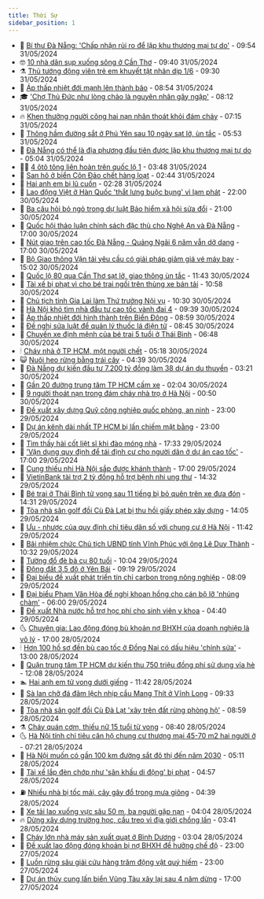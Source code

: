 ```yaml
---
title: Thời Sự
sidebar_position: 1
---
```


<!-- vnexpress-thoi-su:START -->
- 🦒 [Bí thư Đà Nẵng: &#39;Chấp nhận rủi ro để lập khu thương mại tự do&#39;](https://vnexpress.net/bi-thu-da-nang-chap-nhan-rui-ro-de-lap-khu-thuong-mai-tu-do-4752869.html) - 09:54 31/05/2024
- 🤓 [10 nhà dân sụp xuống sông ở Cần Thơ](https://vnexpress.net/10-nha-dan-sup-xuong-song-o-can-tho-4752829.html) - 09:40 31/05/2024
- ⚗️ [Thủ tướng động viên trẻ em khuyết tật nhân dịp 1/6](https://vnexpress.net/thu-tuong-dong-vien-tre-em-khuyet-tat-nhan-dip-1-6-4752816.html) - 09:30 31/05/2024
- 🌊 [Áp thấp nhiệt đới mạnh lên thành bão](https://vnexpress.net/ap-thap-nhiet-doi-manh-len-thanh-bao-4752840.html) - 08:54 31/05/2024
- 🎓 [&#39;Chợ Thủ Đức như lòng chảo là nguyên nhân gây ngập&#39;](https://vnexpress.net/cho-thu-duc-nhu-long-chao-la-nguyen-nhan-gay-ngap-4752819.html) - 08:12 31/05/2024
- 🔥 [Khen thưởng người cõng hai nạn nhân thoát khỏi đám cháy](https://vnexpress.net/khen-thuong-nguoi-cong-hai-nan-nhan-thoat-khoi-dam-chay-4752768.html) - 07:15 31/05/2024
- 🦏 [Thông hầm đường sắt ở Phú Yên sau 10 ngày sạt lở, ùn tắc](https://vnexpress.net/thong-ham-duong-sat-o-phu-yen-sau-10-ngay-sat-lo-un-tac-4752781.html) - 05:53 31/05/2024
- 👺 [Đà Nẵng có thể là địa phương đầu tiên được lập khu thương mại tự do](https://vnexpress.net/da-nang-co-the-la-dia-phuong-dau-tien-duoc-lap-khu-thuong-mai-tu-do-4752754.html) - 05:04 31/05/2024
- 🧑‍🏫 [4 ôtô tông liên hoàn trên quốc lộ 1](https://vnexpress.net/4-oto-tong-lien-hoan-tren-quoc-lo-1-4752706.html) - 03:48 31/05/2024
- 🚦 [San hô ở biển Côn Đảo chết hàng loạt](https://vnexpress.net/san-ho-o-bien-con-dao-chet-hang-loat-4752630.html) - 02:44 31/05/2024
- 🎉 [Hai anh em bị lũ cuốn](https://vnexpress.net/hai-anh-em-bi-lu-cuon-4752650.html) - 02:28 31/05/2024
- 🦒 [Lao động Việt ở Hàn Quốc &#39;thắt lưng buộc bụng&#39; vì lạm phát](https://vnexpress.net/lao-dong-viet-o-han-quoc-that-lung-buoc-bung-vi-lam-phat-4752521.html) - 22:00 30/05/2024
- 🤗 [Ba câu hỏi bỏ ngỏ trong dự luật Bảo hiểm xã hội sửa đổi](https://vnexpress.net/ba-cau-hoi-bo-ngo-trong-du-luat-bao-hiem-xa-hoi-sua-doi-4752022.html) - 21:00 30/05/2024
- 💼 [Quốc hội thảo luận chính sách đặc thù cho Nghệ An và Đà Nẵng](https://vnexpress.net/quoc-hoi-thao-luan-chinh-sach-dac-thu-cho-nghe-an-va-da-nang-4752572.html) - 17:00 30/05/2024
- 🤩 [Nút giao trên cao tốc Đà Nẵng - Quảng Ngãi 6 năm vẫn dở dang](https://vnexpress.net/nut-giao-tren-cao-toc-da-nang-quang-ngai-6-nam-van-do-dang-4752384.html) - 17:00 30/05/2024
- 🤡 [Bộ Giao thông Vận tải yêu cầu có giải pháp giảm giá vé máy bay](https://vnexpress.net/bo-giao-thong-van-tai-yeu-cau-co-giai-phap-giam-gia-ve-may-bay-4752556.html) - 15:02 30/05/2024
- 💯 [Quốc lộ 80 qua Cần Thơ sạt lở, giao thông ùn tắc](https://vnexpress.net/quoc-lo-80-qua-can-tho-sat-lo-giao-thong-un-tac-4752523.html) - 11:43 30/05/2024
- 👺 [Tài xế bị phạt vì cho bé trai ngồi trên thùng xe bán tải](https://vnexpress.net/tai-xe-bi-phat-vi-cho-be-trai-ngoi-tren-thung-xe-ban-tai-4752489.html) - 10:58 30/05/2024
- 🌮 [Chủ tịch tỉnh Gia Lai làm Thứ trưởng Nội vụ](https://vnexpress.net/chu-tich-tinh-gia-lai-lam-thu-truong-noi-vu-4752472.html) - 10:30 30/05/2024
- 🥸 [Hà Nội khó tìm nhà đầu tư cao tốc vành đai 4](https://vnexpress.net/ha-noi-kho-tim-nha-dau-tu-cao-toc-vanh-dai-4-4751854.html) - 09:39 30/05/2024
- 🐻 [Áp thấp nhiệt đới hình thành trên Biển Đông](https://vnexpress.net/ap-thap-nhiet-doi-hinh-thanh-tren-bien-dong-4752405.html) - 08:59 30/05/2024
- 👀 [Đề nghị sửa luật để quản lý thuốc lá điện tử](https://vnexpress.net/de-nghi-sua-luat-de-quan-ly-thuoc-la-dien-tu-4752371.html) - 08:45 30/05/2024
- 🤔 [Chuyến xe định mệnh của bé trai 5 tuổi ở Thái Bình](https://vnexpress.net/chuyen-xe-dinh-menh-cua-be-trai-5-tuoi-o-thai-binh-4752237.html) - 06:48 30/05/2024
- 🕯 [Cháy nhà ở TP HCM, một người chết](https://vnexpress.net/chay-nha-o-tp-hcm-mot-nguoi-chet-4752335.html) - 05:18 30/05/2024
- 😺 [Nuôi heo rừng bằng trái cây](https://vnexpress.net/nuoi-heo-rung-bang-trai-cay-4750556.html) - 04:39 30/05/2024
- 🦆 [Đà Nẵng dự kiến đầu tư 7.200 tỷ đồng làm 38 dự án du thuyền](https://vnexpress.net/da-nang-du-kien-dau-tu-7-200-ty-dong-lam-38-du-an-du-thuyen-4752216.html) - 03:21 30/05/2024
- 🧰 [Gần 20 đường trung tâm TP HCM cấm xe](https://vnexpress.net/gan-20-duong-trung-tam-tp-hcm-cam-xe-4751606.html) - 02:04 30/05/2024
- 🦍 [9 người thoát nạn trong đám cháy nhà trọ ở Hà Nội](https://vnexpress.net/9-nguoi-thoat-nan-trong-dam-chay-nha-tro-o-ha-noi-4752148.html) - 00:50 30/05/2024
- 🧰 [Đề xuất xây dựng Quỹ công nghiệp quốc phòng, an ninh](https://vnexpress.net/de-xuat-xay-dung-quy-cong-nghiep-quoc-phong-an-ninh-4752114.html) - 23:00 29/05/2024
- 💃 [Dự án kênh dài nhất TP HCM bị lấn chiếm mặt bằng](https://vnexpress.net/du-an-kenh-dai-nhat-tp-hcm-bi-lan-chiem-mat-bang-4752079.html) - 23:00 29/05/2024
- 🧰 [Tìm thấy hài cốt liệt sĩ khi đào móng nhà](https://vnexpress.net/tim-thay-hai-cot-liet-si-khi-dao-mong-nha-4752117.html) - 17:33 29/05/2024
- 🚀 [&#39;Vận dụng quy định để tái định cư cho người dân ở dự án cao tốc&#39;](https://vnexpress.net/van-dung-quy-dinh-de-tai-dinh-cu-cho-nguoi-dan-o-du-an-cao-toc-4752104.html) - 17:00 29/05/2024
- 🎊 [Cung thiếu nhi Hà Nội sắp được khánh thành](https://vnexpress.net/cung-thieu-nhi-ha-noi-sap-duoc-khanh-thanh-4752004.html) - 17:00 29/05/2024
- 🤭 [VietinBank tài trợ 2 tỷ đồng hỗ trợ bệnh nhi ung thư](https://vnexpress.net/vietinbank-tai-tro-2-ty-dong-ho-tro-benh-nhi-ung-thu-4752094.html) - 14:32 29/05/2024
- 🤗 [Bé trai ở Thái Bình tử vong sau 11 tiếng bị bỏ quên trên xe đưa đón](https://vnexpress.net/be-trai-5-tuoi-tu-vong-do-bi-bo-quen-tren-xe-dua-don-4752100.html) - 14:31 29/05/2024
- 🌈 [Tòa nhà sân golf đồi Cù Đà Lạt bị thu hồi giấy phép xây dựng](https://vnexpress.net/toa-nha-san-golf-doi-cu-da-lat-bi-thu-hoi-giay-phep-xay-dung-4752099.html) - 14:05 29/05/2024
- 🦣 [Ưu - nhược của quy định chỉ tiêu dân số với chung cư ở Hà Nội](https://vnexpress.net/uu-nhuoc-cua-quy-dinh-chi-tieu-dan-so-voi-chung-cu-o-ha-noi-4751928.html) - 11:42 29/05/2024
- 🎡 [Bãi nhiệm chức Chủ tịch UBND tỉnh Vĩnh Phúc với ông Lê Duy Thành](https://vnexpress.net/bai-nhiem-chuc-chu-tich-ubnd-tinh-vinh-phuc-voi-ong-le-duy-thanh-4752045.html) - 10:32 29/05/2024
- 🦏 [Tường đổ đè bà cụ 80 tuổi](https://vnexpress.net/tuong-do-de-ba-cu-80-tuoi-4752005.html) - 10:04 29/05/2024
- 🎊 [Động đất 3,5 độ ở Yên Bái](https://vnexpress.net/dong-dat-3-5-do-o-yen-bai-4751984.html) - 09:19 29/05/2024
- 🫶 [Đại biểu đề xuất phát triển tín chỉ carbon trong nông nghiệp](https://vnexpress.net/dai-bieu-de-xuat-phat-trien-tin-chi-carbon-trong-nong-nghiep-4751899.html) - 08:09 29/05/2024
- 🤔 [Đại biểu Phạm Văn Hòa đề nghị khoan hồng cho cán bộ lỡ &#39;nhúng chàm&#39;](https://vnexpress.net/dai-bieu-pham-van-hoa-de-nghi-khoan-hong-cho-can-bo-lo-nhung-cham-4751876.html) - 06:00 29/05/2024
- 🤠 [Đề xuất Nhà nước hỗ trợ học phí cho sinh viên y khoa](https://vnexpress.net/de-xuat-nha-nuoc-ho-tro-hoc-phi-cho-sinh-vien-y-khoa-4751799.html) - 04:40 29/05/2024
- 🌜 [Chuyên gia: Lao động đóng bù khoản nợ BHXH của doanh nghiệp là vô lý](https://vnexpress.net/chuyen-gia-lao-dong-dong-bu-khoan-no-bhxh-cua-doanh-nghiep-la-vo-ly-4751442.html) - 17:00 28/05/2024
- 🕯 [Hơn 100 hồ sơ đền bù cao tốc ở Đồng Nai có dấu hiệu &#39;chỉnh sửa&#39;](https://vnexpress.net/hon-100-ho-so-den-bu-cao-toc-o-dong-nai-co-dau-hieu-chinh-sua-4751490.html) - 13:00 28/05/2024
- 🤔 [Quận trung tâm TP HCM dự kiến thu 750 triệu đồng phí sử dụng vỉa hè](https://vnexpress.net/quan-trung-tam-tp-hcm-du-kien-thu-750-trieu-dong-phi-su-dung-via-he-4751622.html) - 12:08 28/05/2024
- 🏊 [Hai anh em tử vong dưới giếng](https://vnexpress.net/hai-anh-em-tu-vong-duoi-gieng-4751605.html) - 11:42 28/05/2024
- 🌮 [Sà lan chở đá đâm lệch nhịp cầu Mang Thít ở Vĩnh Long](https://vnexpress.net/sa-lan-cho-da-dam-lech-nhip-cau-mang-thit-o-vinh-long-4751559.html) - 09:33 28/05/2024
- 🫣 [Tòa nhà sân golf đồi Cù Đà Lạt &#39;xây trên đất rừng phòng hộ&#39;](https://vnexpress.net/toa-nha-san-golf-doi-cu-da-lat-xay-tren-dat-rung-phong-ho-4751552.html) - 08:59 28/05/2024
- ⚗️ [Cháy quán cơm, thiếu nữ 15 tuổi tử vong](https://vnexpress.net/chay-quan-com-thieu-nu-15-tuoi-tu-vong-4751498.html) - 08:40 28/05/2024
- 🌜 [Hà Nội tính chỉ tiêu căn hộ chung cư thương mại 45-70 m2 hai người ở](https://vnexpress.net/ha-noi-tinh-chi-tieu-can-ho-chung-cu-thuong-mai-45-70-m2-hai-nguoi-o-4751438.html) - 07:21 28/05/2024
- 🌁 [Hà Nội muốn có gần 100 km đường sắt đô thị đến năm 2030](https://vnexpress.net/ha-noi-muon-co-gan-100-km-duong-sat-do-thi-den-nam-2030-4751408.html) - 05:11 28/05/2024
- 🐲 [Tài xế lắp đèn chớp như &#39;sân khấu di động&#39; bị phạt](https://vnexpress.net/tai-xe-lap-den-chop-nhu-san-khau-di-dong-bi-phat-4751437.html) - 04:57 28/05/2024
- ⛽️ [Nhiều nhà bị tốc mái, cây gãy đổ trong mưa giông](https://vnexpress.net/nhieu-nha-bi-toc-mai-cay-gay-do-trong-mua-giong-4751419.html) - 04:39 28/05/2024
- 🗽 [Xe tải lao xuống vực sâu 50 m, ba người gặp nạn](https://vnexpress.net/xe-tai-lao-xuong-vuc-sau-50-m-ba-nguoi-gap-nan-4751389.html) - 04:04 28/05/2024
- 🔥 [Dừng xây dựng trường học, cầu treo vì địa giới chồng lấn](https://vnexpress.net/dung-xay-dung-truong-hoc-cau-treo-vi-dia-gioi-chong-lan-4751321.html) - 03:41 28/05/2024
- 💯 [Cháy lớn nhà máy sản xuất quạt ở Bình Dương](https://vnexpress.net/chay-lon-nha-may-san-xuat-quat-o-binh-duong-4751357.html) - 03:04 28/05/2024
- 🦆 [Đề xuất lao động đóng khoản bị nợ BHXH để hưởng chế độ](https://vnexpress.net/de-xuat-lao-dong-dong-khoan-bi-no-bhxh-de-huong-che-do-4751222.html) - 23:00 27/05/2024
- 🫣 [Luồn rừng sâu giải cứu hàng trăm động vật quý hiếm](https://vnexpress.net/luon-rung-sau-giai-cuu-hang-tram-dong-vat-quy-hiem-4746195.html) - 23:00 27/05/2024
- 🤡 [Dự án thủy cung lấn biển Vũng Tàu xây lại sau 4 năm dừng](https://vnexpress.net/du-an-thuy-cung-lan-bien-vung-tau-xay-lai-sau-4-nam-dung-4751216.html) - 17:00 27/05/2024<!-- vnexpress-thoi-su:END -->